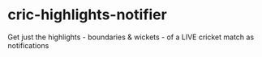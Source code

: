 # cric-highlights-notifier
Get just the highlights - boundaries &amp; wickets - of a LIVE cricket match as notifications
